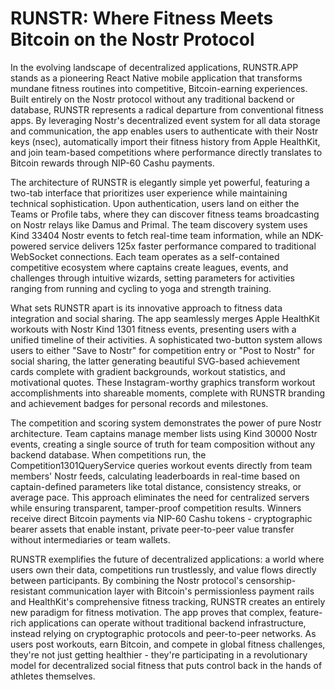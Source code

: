 # RUNSTR: Where Fitness Meets Bitcoin on the Nostr Protocol

In the evolving landscape of decentralized applications, RUNSTR.APP stands as a pioneering React Native mobile application that transforms mundane fitness routines into competitive, Bitcoin-earning experiences. Built entirely on the Nostr protocol without any traditional backend or database, RUNSTR represents a radical departure from conventional fitness apps. By leveraging Nostr's decentralized event system for all data storage and communication, the app enables users to authenticate with their Nostr keys (nsec), automatically import their fitness history from Apple HealthKit, and join team-based competitions where performance directly translates to Bitcoin rewards through NIP-60 Cashu payments.

The architecture of RUNSTR is elegantly simple yet powerful, featuring a two-tab interface that prioritizes user experience while maintaining technical sophistication. Upon authentication, users land on either the Teams or Profile tabs, where they can discover fitness teams broadcasting on Nostr relays like Damus and Primal. The team discovery system uses Kind 33404 Nostr events to fetch real-time team information, while an NDK-powered service delivers 125x faster performance compared to traditional WebSocket connections. Each team operates as a self-contained competitive ecosystem where captains create leagues, events, and challenges through intuitive wizards, setting parameters for activities ranging from running and cycling to yoga and strength training.

What sets RUNSTR apart is its innovative approach to fitness data integration and social sharing. The app seamlessly merges Apple HealthKit workouts with Nostr Kind 1301 fitness events, presenting users with a unified timeline of their activities. A sophisticated two-button system allows users to either "Save to Nostr" for competition entry or "Post to Nostr" for social sharing, the latter generating beautiful SVG-based achievement cards complete with gradient backgrounds, workout statistics, and motivational quotes. These Instagram-worthy graphics transform workout accomplishments into shareable moments, complete with RUNSTR branding and achievement badges for personal records and milestones.

The competition and scoring system demonstrates the power of pure Nostr architecture. Team captains manage member lists using Kind 30000 Nostr events, creating a single source of truth for team composition without any backend database. When competitions run, the Competition1301QueryService queries workout events directly from team members' Nostr feeds, calculating leaderboards in real-time based on captain-defined parameters like total distance, consistency streaks, or average pace. This approach eliminates the need for centralized servers while ensuring transparent, tamper-proof competition results. Winners receive direct Bitcoin payments via NIP-60 Cashu tokens - cryptographic bearer assets that enable instant, private peer-to-peer value transfer without intermediaries or team wallets.

RUNSTR exemplifies the future of decentralized applications: a world where users own their data, competitions run trustlessly, and value flows directly between participants. By combining the Nostr protocol's censorship-resistant communication layer with Bitcoin's permissionless payment rails and HealthKit's comprehensive fitness tracking, RUNSTR creates an entirely new paradigm for fitness motivation. The app proves that complex, feature-rich applications can operate without traditional backend infrastructure, instead relying on cryptographic protocols and peer-to-peer networks. As users post workouts, earn Bitcoin, and compete in global fitness challenges, they're not just getting healthier - they're participating in a revolutionary model for decentralized social fitness that puts control back in the hands of athletes themselves.